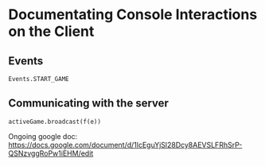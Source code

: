 # Documentating Console Interactions on the Client

## Events
```
Events.START_GAME
```

## Communicating with the server
```
activeGame.broadcast(f(e))
```

Ongoing google doc: https://docs.google.com/document/d/1lcEguYjSl28Dcy8AEVSLFRhSrP-QSNzvggRoPw1iEHM/edit
